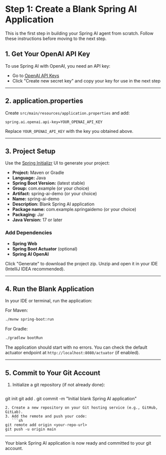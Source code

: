 # Step 1: Create a Blank Spring AI Application

This is the first step in building your Spring AI agent from scratch. Follow these instructions before moving to the next step.

## 1. Get Your OpenAI API Key
To use Spring AI with OpenAI, you need an API key:
- Go to [OpenAI API Keys](https://platform.openai.com/api-keys)
- Click "Create new secret key" and copy your key for use in the next step

---

## 2. application.properties
Create `src/main/resources/application.properties` and add:
```
spring.ai.openai.api-key=YOUR_OPENAI_API_KEY
```
Replace `YOUR_OPENAI_API_KEY` with the key you obtained above.

---

## 3. Project Setup
Use the [Spring Initializr](https://start.spring.io/) UI to generate your project:

- **Project:** Maven or Gradle
- **Language:** Java
- **Spring Boot Version:** (latest stable)
- **Group:** com.example (or your choice)
- **Artifact:** spring-ai-demo (or your choice)
- **Name:** spring-ai-demo
- **Description:** Blank Spring AI application
- **Package name:** com.example.springaidemo (or your choice)
- **Packaging:** Jar
- **Java Version:** 17 or later

### Add Dependencies
- **Spring Web**
- **Spring Boot Actuator** (optional)
- **Spring AI OpenAI**

Click "Generate" to download the project zip. Unzip and open it in your IDE (IntelliJ IDEA recommended).

---

## 4. Run the Blank Application
In your IDE or terminal, run the application:

For Maven:
```sh
./mvnw spring-boot:run
```
For Gradle:
```sh
./gradlew bootRun
```

The application should start with no errors. You can check the default actuator endpoint at `http://localhost:8080/actuator` (if enabled).

---

## 5. Commit to Your Git Account
1. Initialize a git repository (if not already done):
   ```sh
git init
git add .
git commit -m "Initial blank Spring AI application"
```
2. Create a new repository on your Git hosting service (e.g., GitHub, GitLab).
3. Add the remote and push your code:
   ```sh
git remote add origin <your-repo-url>
git push -u origin main
```

---

Your blank Spring AI application is now ready and committed to your git account. 
